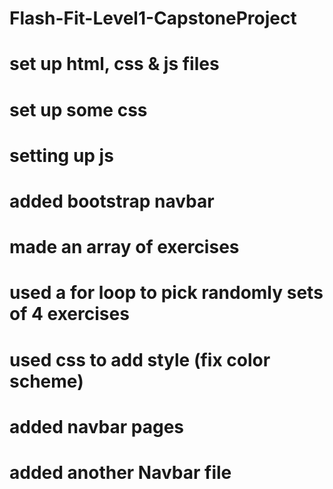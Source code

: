 # Flash-Fit-Level1-CapstoneProject
# set up html, css & js files
# set up some css
# setting up js
# added bootstrap navbar
# made an array of exercises
# used a for loop to pick randomly sets of 4 exercises
# used css to add style (fix color scheme)
# added navbar pages
# added another Navbar file
